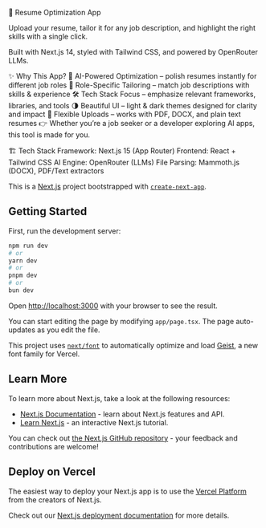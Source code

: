 🚀 Resume Optimization App

Upload your resume, tailor it for any job description, and highlight the right skills with a single click.

Built with Next.js 14, styled with Tailwind CSS, and powered by OpenRouter LLMs.

✨ Why This App?
🧠 AI-Powered Optimization – polish resumes instantly for different job roles
🎯 Role-Specific Tailoring – match job descriptions with skills & experience
🛠 Tech Stack Focus – emphasize relevant frameworks, libraries, and tools
🌗 Beautiful UI – light & dark themes designed for clarity and impact
📂 Flexible Uploads – works with PDF, DOCX, and plain text resumes
👉 Whether you’re a job seeker or a developer exploring AI apps, this tool is made for you.

🏗 Tech Stack
Framework: Next.js 15 (App Router)
Frontend: React + Tailwind CSS
AI Engine: OpenRouter (LLMs)
File Parsing: Mammoth.js (DOCX), PDF/Text extractors

This is a [Next.js](https://nextjs.org) project bootstrapped with [`create-next-app`](https://nextjs.org/docs/app/api-reference/cli/create-next-app).

## Getting Started

First, run the development server:

```bash
npm run dev
# or
yarn dev
# or
pnpm dev
# or
bun dev
```

Open [http://localhost:3000](http://localhost:3000) with your browser to see the result.

You can start editing the page by modifying `app/page.tsx`. The page auto-updates as you edit the file.

This project uses [`next/font`](https://nextjs.org/docs/app/building-your-application/optimizing/fonts) to automatically optimize and load [Geist](https://vercel.com/font), a new font family for Vercel.

## Learn More

To learn more about Next.js, take a look at the following resources:

- [Next.js Documentation](https://nextjs.org/docs) - learn about Next.js features and API.
- [Learn Next.js](https://nextjs.org/learn) - an interactive Next.js tutorial.

You can check out [the Next.js GitHub repository](https://github.com/vercel/next.js) - your feedback and contributions are welcome!

## Deploy on Vercel

The easiest way to deploy your Next.js app is to use the [Vercel Platform](https://vercel.com/new?utm_medium=default-template&filter=next.js&utm_source=create-next-app&utm_campaign=create-next-app-readme) from the creators of Next.js.

Check out our [Next.js deployment documentation](https://nextjs.org/docs/app/building-your-application/deploying) for more details.

